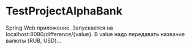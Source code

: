 # TestProjectAlphaBank
Spring Web приложение. Запускается на localhost:8080/difference/{value}. В value надо передавать название валюты (RUB, USD)...

